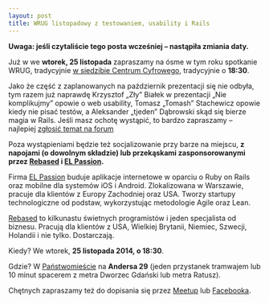 ```yaml
---
layout: post
title: WRUG listopadowy z testowaniem, usability i Rails
---
```


**Uwaga: jeśli czytaliście tego posta
wcześniej – nastąpiła zmiania daty.**

Już w we **wtorek, 25 listopada** zapraszamy na ósme
w tym roku spotkanie WRUG, tradycyjnie [w siedzibie Centrum
Cyfrowego](http://panstwomiasto.pl), tradycyjnie o **18:30**.

Jako że część z zaplanowanych na październik prezentacji się nie
odbyła, tym razem już naprawdę Krzysztof „Zły” Białek w prezentacji
„Nie komplikujmy” opowie o web usability, Tomasz „Tomash” Stachewicz
opowie kiedy nie pisać testów, a Aleksander „tjeden” Dąbrowski
skąd się bierze magia w Rails. Jeśli masz ochotę wystąpić,
to bardzo zapraszamy – najlepiej [zgłosić temat na
forum](http://forum.rubyonrails.pl/t/wrug-listopadowy-12-11-2014-sroda/8864)

Poza wystąpieniami będzie też socjalizowanie przy barze na miejscu, **z
napojami (o dowolnym składzie) lub przekąskami zasponsorowanymi przez
[Rebased](http://rebased.pl) i [EL Passion](http://www.elpassion.com).**

Firma [EL Passion](http://www.elpassion.com) buduje aplikacje
internetowe w oparciu o Ruby on Rails oraz mobilne dla systemów
iOS i Android. Zlokalizowana w Warszawie, pracuje dla klientów
z Europy Zachodniej oraz USA. Tworzy startupy technologiczne od
podstaw, wykorzystując metodologie Agile oraz Lean.

[Rebased](http://rebased.pl) to kilkunastu świetnych programistów
i jeden specjalista od biznesu. Pracują dla klientów z USA, Wielkiej
Brytanii, Niemiec, Szwecji, Holandii i nie tylko. Dostarczają.

Kiedy? We wtorek, **25 listopada 2014, o 18:30**.

Gdzie? W [Państwomieście](http://panstwomiasto.pl) na
**Andersa 29** (jeden przystanek tramwajem lub 10 minut
spacerem z metra Dworzec Gdański lub metra Ratusz).

Chętnych zapraszamy też do dopisania się przez
[Meetup](http://www.meetup.com/Warsaw-Ruby-Users-Group-WRUG/events/218002582/)
lub [Facebooka](https://www.facebook.com/events/1490815807865446/).
